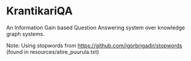 # KrantikariQA
An Information Gain based Question Answering system over knowledge graph systems.


Note: Using stopwords from https://github.com/igorbrigadir/stopwords (found in resources/atire_puurula.txt)
